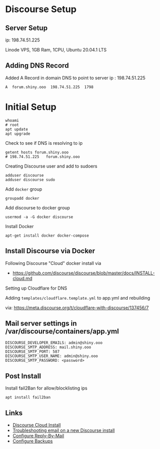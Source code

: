 # Discourse Setup

## Server Setup

ip: 198.74.51.225

Linode VPS, 1GB Ram, 1CPU, Ubuntu 20.04.1 LTS


## Adding DNS Record

Added A Record in domain DNS to point to server ip : 198.74.51.225

    A  forum.shiny.ooo  198.74.51.225  1798


# Initial Setup

    whoami
    # root
    apt update
    apt upgrade

Check to see if DNS is resolving to ip

    getent hosts forum.shiny.ooo
    # 198.74.51.225   forum.shiny.ooo

Creating Discourse user and add to sudoers

    adduser discourse
    adduser discourse sudo

Add `docker` group

    groupadd docker

Add discourse to docker group

    usermod -a -G docker discourse

Install Docker

    apt-get install docker docker-compose


## Install Discourse via Docker

Following Discourse "Cloud" docker install via

- https://github.com/discourse/discourse/blob/master/docs/INSTALL-cloud.md

Setting up Cloudflare for DNS

Adding `templates/cloudflare.template.yml` to app.yml and rebuilding

via: https://meta.discourse.org/t/cloudflare-with-discourse/137456/7


## Mail server settings in /var/discourse/containers/app.yml

    DISCOURSE_DEVELOPER_EMAILS: admin@shiny.ooo
    DISCOURSE_SMTP_ADDRESS: mail.shiny.ooo
    DISCOURSE_SMTP_PORT: 587
    DISCOURSE_SMTP_USER_NAME: admin@shiny.ooo
    DISCOURSE_SMTP_PASSWORD: <password>


## Post Install

Install fail2Ban for allow/blocklisting ips

    apt install fail2ban

## Links

- [Discourse Cloud Install](https://github.com/discourse/discourse/blob/master/docs/INSTALL-cloud.md)
- [Troubleshooting email on a new Discourse install](https://meta.discourse.org/t/troubleshooting-email-on-a-new-discourse-install/16326)
- [Configure Reply-By-Mail](https://meta.discourse.org/t/set-up-reply-via-email-support/14003)
- [Configure Backups](https://meta.discourse.org/t/configure-automatic-backups-for-discourse/14855)